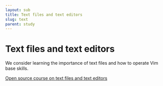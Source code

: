 ```yaml
---
layout: sub
title: Text files and text editors
slug: text
parent: study
---
```

# Text files and text editors

We consider learning the importance of text files and how to operate Vim base skills.

[Open source course on text files and text editors](/category/text)
